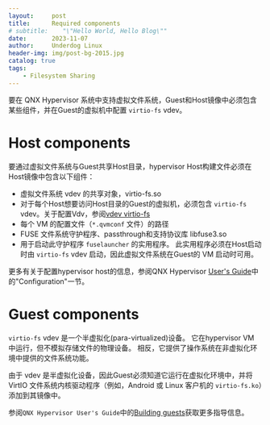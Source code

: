 ```yaml
---
layout:     post
title:      Required components
# subtitle:    "\"Hello World, Hello Blog\""
date:       2023-11-07
author:     Underdog Linux
header-img: img/post-bg-2015.jpg
catalog: true
tags:
    - Filesystem Sharing
---
```


要在 QNX Hypervisor 系统中支持虚拟文件系统，Guest和Host镜像中必须包含某些组件，并在Guest的虚拟机中配置 `virtio-fs` vdev。

# Host components
要通过虚拟文件系统与Guest共享Host目录，hypervisor Host构建文件必须在Host镜像中包含以下组件：

- 虚拟文件系统 vdev 的共享对象，virtio-fs.so
- 对于每个Host想要访问Host目录的Guest的虚拟机，必须包含 `virtio-fs` vdev。关于配置Vdv，参阅[vdev virtio-fs](https://www.qnx.com/developers/docs/7.1/com.qnx.doc.qavf.overview/topic/vdev_virtio-fs.html)
- 每个 VM 的配置文件（`*.qvmconf` 文件）的路径
- FUSE 文件系统守护程序、passthrough和支持协议库 libfuse3.so
- 用于启动此守护程序 `fuselauncher` 的实用程序。
此实用程序必须在Host启动时由 `virtio-fs` vdev 启动，因此虚拟文件系统在Guest的 VM 启动时可用。

更多有关于配置hypervisor host的信息，参阅QNX Hypervisor [ User's Guide](https://www.qnx.com/developers/docs/7.1/com.qnx.doc.hypervisor.user/topic/about.html)中的"Configuration"一节。

# Guest components
`virtio-fs` vdev 是一个半虚拟化(para-virtualized)设备。
它在hypervisor  VM 中运行，但不模拟存储文件的物理设备。
相反，它提供了操作系统在非虚拟化环境中提供的文件系统功能。

由于 vdev 是半虚拟化设备，因此Guest必须知道它运行在虚拟化环境中，并将 VirtIO 文件系统内核驱动程序（例如，Android 或 Linux 客户机的 `virtio-fs.ko`）添加到其镜像中。

参阅`QNX Hypervisor User's Guide`中的[Building guests](https://www.qnx.com/developers/docs/7.1/com.qnx.doc.hypervisor.user/topic/build/build_guest.html)获取更多指导信息。
